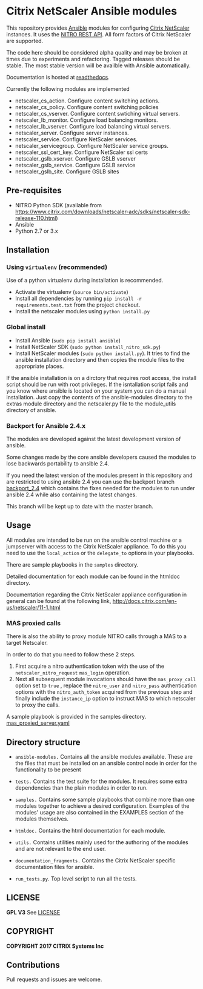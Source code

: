 # Citrix NetScaler Ansible modules

This repository provides [Ansible](https://www.ansible.com)  modules for configuring [Citrix NetScaler](https://www.citrix.com/products/netscaler-adc/) instances. It uses the [NITRO REST API](https://docs.citrix.com/en-us/netscaler/11/nitro-api.html). All form factors of Citrix NetScaler are supported.

The code here should be considered alpha quality and may be broken at times due to experiments and refactoring. Tagged releases should be stable. The most stable version will be availble with Ansible automatically.

Documentation is hosted at [readthedocs](http://netscaler-ansible.readthedocs.io/).

Currently the following modules are implemented

* netscaler\_cs\_action. Configure content switching actions.
* netscaler\_cs\_policy. Configure content switching policies
* netscaler\_cs\_vserver. Configure content swtiching virtual servers.
* netscaler\_lb\_monitor. Configure load balancing monitors.
* netscaler\_lb\_vserver. Configure load balancing virtual servers.
* netscaler\_server. Configure server instances.
* netscaler\_service. Configure NetScaler services.
* netscaler\_servicegroup. Configure NetScaler service groups.
* netscaler\_ssl\_cert\_key. Configure NetScaler ssl certs
* netscaler\_gslb\_vserver. Configure GSLB vserver
* netscaler\_gslb\_service. Configure GSLB service
* netscaler\_gslb\_site. Configure GSLB sites


## Pre-requisites

* NITRO Python SDK (available from https://www.citrix.com/downloads/netscaler-adc/sdks/netscaler-sdk-release-110.html)
* Ansible       
* Python 2.7 or 3.x

## Installation

### Using `virtualenv` (recommended)
Use of a python virtualenv during installation is recommended.

* Activate the virtualenv (`source bin/activate`)
* Install all dependencies by running ```pip install -r requirements.test.txt``` from the project checkout.
* Install the netscaler modules using ```python install.py```

### Global install
* Install Ansible (`sudo pip install ansible`)
* Install NetScaler SDK (`sudo python install_nitro_sdk.py`)
* Install NetScaler modules (`sudo python install.py`). It tries to find the ansible installation directory and then copies the module files to the appropriate places.

If the ansible installation is on a dirctory that requires root access, the install script should be run with root privileges.
If the isntallation script fails and you know where ansible is located on your system you can do a manual installation.
Just copy the contents of the ansible-modules directory to the extras module directory and the netscaler.py file to the module_utils directory of ansible.

### Backport for Ansible 2.4.x

The modules are developed against the latest development version of ansible.

Some changes made by the core ansible developers caused the modules to lose backwards portability to ansible 2.4.

If you need the latest version of the modules present in this repository and are restricted to using ansible 2.4 you can use
the backport branch [backport_2.4](https://github.com/citrix/netscaler-ansible-modules/tree/backport_2.4) which
contains the fixes needed for the modules to run under ansible 2.4 while also containing the latest changes.

This branch will be kept up to date with the master branch.

## Usage

All modules are intended to be run on the ansible control machine or a jumpserver with access to the Citrix NetScaler appliance.
To do this you need to use the `local_action` or the `delegate_to` options in your playbooks.

There are sample playbooks in the `samples` directory.

Detailed documentation for each module can be found in the htmldoc directory.

Documentation regarding the Citrix NetScaler appliance configuration in general can be found at the following link, http://docs.citrix.com/en-us/netscaler/11-1.html

### MAS proxied calls

There is also the ability to proxy module NITRO calls through a MAS to a target Netscaler.

In order to do that you need to follow these 2 steps.

1. First acquire a nitro authentication token with the use of the ```netscaler_nitro_request```  ```mas_login``` operation.
2. Next all subsequent module invocations should have the ```mas_proxy_call``` option set to ```true``` , replace the ```nitro_user``` and ```nitro_pass``` authentication options with the ```nitro_auth_token``` acquired from the previous step and finally include the ```instance_ip``` option to instruct MAS to which netscaler to proxy the calls.

A  sample playbook is provided in the samples directory. [mas_proxied_server.yaml](https://github.com/citrix/netscaler-ansible-modules/blob/master/samples/mas_proxied_server.yaml)

## Directory structure

* `ansible-modules.` Contains all the ansible modules available. These are the files that must be installed on an ansible control node in order for the functionality to be present

* `tests.` Contains the test suite for the modules. It requires some extra dependencies than the plain modules in order to run.

* `samples.` Contains some sample playbooks that combine more than one modules together to achieve a desired configuration.
Examples of the modules' usage are also contained in the EXAMPLES section of the modules themselves.

* `htmldoc.` Contains the html documentation for each module.

* `utils.` Contains utilities mainly used for the authoring of the modules and are not relevant to the end user.

* `documentation_fragments.` Contains the Citrix NetScaler specific documentation files for ansible.

* `run_tests.py`. Top level script to run all the tests.

## LICENSE
**GPL V3**
See [LICENSE](./LICENSE)

## COPYRIGHT

**COPYRIGHT 2017 CITRIX Systems Inc**

## Contributions
Pull requests and issues are welcome. 
